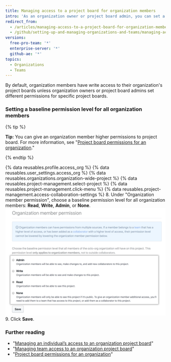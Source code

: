 ```yaml
---
title: Managing access to a project board for organization members
intro: 'As an organization owner or project board admin, you can set a default permission level for a project board for all organization members.'
redirect_from:
  - /articles/managing-access-to-a-project-board-for-organization-members
  - /github/setting-up-and-managing-organizations-and-teams/managing-access-to-a-project-board-for-organization-members
versions:
  free-pro-team: '*'
  enterprise-server: '*'
  github-ae: '*'
topics:
  - Organizations
  - Teams
---
```


By default, organization members have write access to their organization's project boards unless organization owners or project board admins set different permissions for specific project boards.

### Setting a baseline permission level for all organization members

{% tip %}

**Tip:** You can give an organization member higher permissions to project board. For more information, see "[Project board permissions for an organization](/articles/project-board-permissions-for-an-organization)."

{% endtip %}

{% data reusables.profile.access_org %}
{% data reusables.user_settings.access_org %}
{% data reusables.organizations.organization-wide-project %}
{% data reusables.project-management.select-project %}
{% data reusables.project-management.click-menu %}
{% data reusables.project-management.access-collaboration-settings %}
8. Under "Organization member permission", choose a baseline permission level for all organization members: **Read**, **Write**, **Admin**, or **None**.
![Baseline project board permission options for all organization members](/assets/images/help/projects/baseline-project-permissions-for-organization-members.png)
9. Click **Save**.

### Further reading

- "[Managing an individual’s access to an organization project board](/articles/managing-an-individual-s-access-to-an-organization-project-board)"
- "[Managing team access to an organization project board](/articles/managing-team-access-to-an-organization-project-board)"
- "[Project board permissions for an organization](/articles/project-board-permissions-for-an-organization)"
